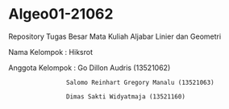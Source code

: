 # Algeo01-21062
Repository Tugas Besar Mata Kuliah Aljabar Linier dan Geometri

Nama Kelompok     : Hiksrot

Anggota Kelompok  : Go Dillon Audris (13521062)

                    Salomo Reinhart Gregory Manalu (13521063)
                    
                    Dimas Sakti Widyatmaja (13521160)

